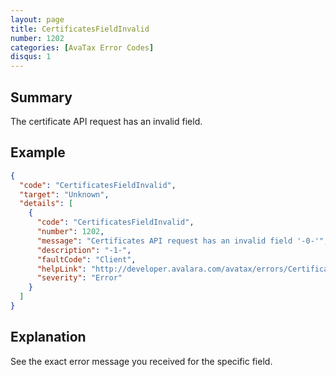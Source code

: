 ```yaml
---
layout: page
title: CertificatesFieldInvalid
number: 1202
categories: [AvaTax Error Codes]
disqus: 1
---
```


## Summary

The certificate API request has an invalid field.

## Example

```json
{
  "code": "CertificatesFieldInvalid",
  "target": "Unknown",
  "details": [
    {
      "code": "CertificatesFieldInvalid",
      "number": 1202,
      "message": "Certificates API request has an invalid field '-0-'",
      "description": "-1-",
      "faultCode": "Client",
      "helpLink": "http://developer.avalara.com/avatax/errors/CertificatesFieldInvalid",
      "severity": "Error"
    }
  ]
}
```

## Explanation

See the exact error message you received for the specific field.
